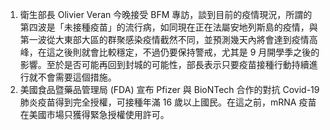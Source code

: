 1. 衛生部長 Olivier Veran 今晚接受 BFM 專訪，談到目前的疫情現況，所謂的第四波是「未接種疫苗」的流行病，如同現在正在法屬安地列斯島的疫情，與第一波從大東部大區的群聚感染疫情截然不同，並預測幾天內將會達到疫情高峰，在這之後則就會比較穩定，不過仍要保持警戒，尤其是 9 月開學季之後的影響。至於是否可能再回到封城的可能性，部長表示只要疫苗接種行動持續進行就不會需要這個措施。
1. 美國食品暨藥品管理局 (FDA) 宣布 Pfizer 與 BioNTech 合作的對抗 Covid-19 肺炎疫苗得到完全授權，可接種年滿 16 歲以上國民。在這之前，mRNA 疫苗在美國市場只獲得緊急授權使用許可。
